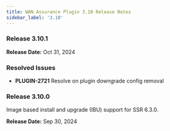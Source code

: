 ```yaml
---
title: WAN Assurance Plugin 3.10 Release Notes
sidebar_label: '3.10'
---
```

### Release 3.10.1

**Release Date:** Oct 31, 2024

### Resolved Issues

- **PLUGIN-2721** Resolve on plugin downgrade config removal

### Release 3.10.0

Image based install and upgrade (IBU) support for SSR 6.3.0.

**Release Date:** Sep 30, 2024
